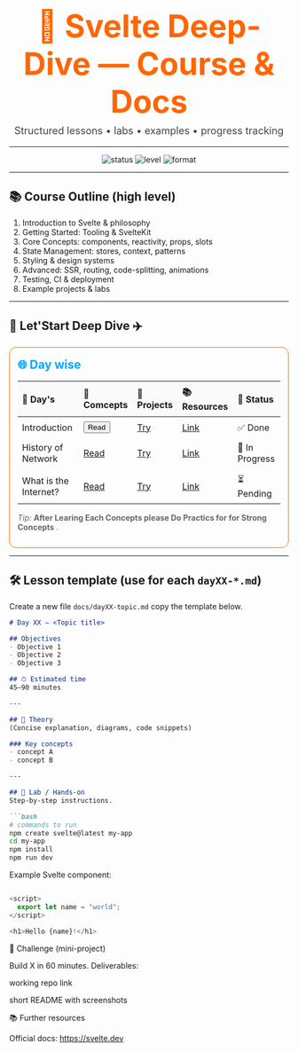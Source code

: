 <div align="center">
  <h1 style="color:#ff6600;font-size:56px;margin:0">🍊 Svelte Deep-Dive — Course & Docs</h1>
  <p style="font-size:18px;margin-top:8px;color:#444">Structured lessons • labs • examples • progress tracking</p>
</div>

<hr/>

<!-- Quick badges -->
<p align="center">
  <img src="https://img.shields.io/badge/course-ready-green" alt="status"/>
  <img src="https://img.shields.io/badge/level-intermediate-blue" alt="level"/>
  <img src="https://img.shields.io/badge/format-md%2Bhtml-orange" alt="format"/>
</p>

---

## 📚 Course Outline (high level)
1. Introduction to Svelte & philosophy  
2. Getting Started: Tooling & SvelteKit  
3. Core Concepts: components, reactivity, props, slots  
4. State Management: stores, context, patterns  
5. Styling & design systems  
6. Advanced: SSR, routing, code-splitting, animations  
7. Testing, CI & deployment  
8. Example projects & labs

---

## 🌟 Let'Start Deep Dive ✈️
<div style="display:flex;gap:20px;flex-wrap:wrap;justify-content:center">

<!-- card -->
<div style="border-radius:12px;padding:14px;max-width:820px;border:1px solid #fb6900ff;">
  <h2 style="margin-top:4px;color:#00a8ff">🌐 Day wise </h2>

  <table style="width:100%;border-collapse:collapse;">
    <thead>
      <tr style="background:#fafafa">
        <th style="padding:8px;text-align:left">📘 Day's</th>
        <th style="padding:8px;text-align:left">🧠 Comcepts</th>
        <th style="padding:8px;text-align:left">🧪 Projects</th>
        <th style="padding:8px;text-align:left">📚 Resources</th>
        <th style="padding:8px;text-align:left">🔖 Status</th>
      </tr>
    </thead>
    <tbody>
      <tr>
        <td style="padding:8px">Introduction</td>
        <td style="padding:8px"><a href="./Concepts/day01_sub1.md"><button type="bu">Read</button></a></td>
        <td style="padding:8px"><a href="./Labs/day01_lab1.md">Try</a></td>
        <td style="padding:8px"><a href="https://www.geeksforgeeks.org/computer-network-tutorials/">Link</a></td>
        <td style="padding:8px">✅ Done</td>
      </tr>
      <tr>
        <td style="padding:8px">History of Network</td>
        <td style="padding:8px"><a href="./Concepts/day01_sub2.md">Read</a></td>
        <td style="padding:8px"><a href="./Labs/day01_lab2.md">Try</a></td>
        <td style="padding:8px"><a href="https://internet-history.fandom.com/wiki/Internet_History">Link</a></td>
        <td style="padding:8px">🚧 In Progress</td>
      </tr>
      <tr>
        <td style="padding:8px">What is the Internet?</td>
        <td style="padding:8px"><a href="./Concepts/day01_sub3.md">Read</a></td>
        <td style="padding:8px"><a href="./Labs/day01_lab3.md">Try</a></td>
        <td style="padding:8px"><a href="https://www.cloudflare.com/learning/network-layer/what-is-the-internet/">Link</a></td>
        <td style="padding:8px">⏳ Pending</td>
      </tr>
    </tbody>
  </table>

  <p style="color:#666;margin-top:8px"><i>Tip:</i> <b>After Learing Each Concepts please Do Practics for for Strong Concepts </b>.</p>
</div>

</div>

---

## 🛠️ Lesson template (use for each `dayXX-*.md`)
Create a new file `docs/dayXX-topic.md` copy the template below.

```markdown
# Day XX — <Topic title>

## Objectives
- Objective 1
- Objective 2
- Objective 3

## ⏱ Estimated time
45–90 minutes

---

## 🧠 Theory
(Concise explanation, diagrams, code snippets)

### Key concepts
- concept A
- concept B

---

## 🧪 Lab / Hands-on
Step-by-step instructions.

```bash
# commands to run
npm create svelte@latest my-app
cd my-app
npm install
npm run dev


```
<!-- next -->


Example Svelte component:

```js

<script>
  export let name = "world";
</script>

<h1>Hello {name}!</h1>

```

🔁 Challenge (mini-project)

Build X in 60 minutes. Deliverables:

working repo link

short README with screenshots

📚 Further resources

Official docs: https://svelte.dev

